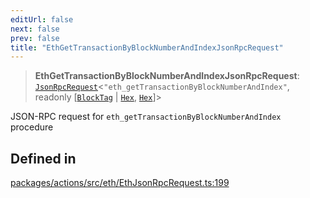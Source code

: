 ```yaml
---
editUrl: false
next: false
prev: false
title: "EthGetTransactionByBlockNumberAndIndexJsonRpcRequest"
---
```


> **EthGetTransactionByBlockNumberAndIndexJsonRpcRequest**: [`JsonRpcRequest`](/reference/tevm/jsonrpc/type-aliases/jsonrpcrequest/)\<`"eth_getTransactionByBlockNumberAndIndex"`, readonly [[`BlockTag`](/reference/tevm/utils/type-aliases/blocktag/) \| [`Hex`](/reference/tevm/utils/type-aliases/hex/), [`Hex`](/reference/tevm/utils/type-aliases/hex/)]\>

JSON-RPC request for `eth_getTransactionByBlockNumberAndIndex` procedure

## Defined in

[packages/actions/src/eth/EthJsonRpcRequest.ts:199](https://github.com/evmts/tevm-monorepo/blob/main/packages/actions/src/eth/EthJsonRpcRequest.ts#L199)
